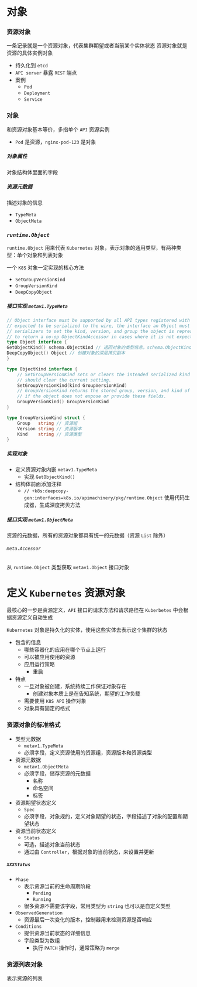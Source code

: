 # 对象

### 资源对象

一条记录就是一个资源对象，代表集群期望或者当前某个实体状态
资源对象就是资源的具体实例对象

- 持久化到 `etcd`
- `API server` 暴露 `REST` 端点
- 案例
    - `Pod`
    - `Deployment`
    - `Service`

### 对象

和资源对象基本等价，多指单个 `API` 资源实例

- `Pod` 是资源，`nginx-pod-123` 是对象

##### 对象属性

对象结构体里面的字段

##### 资源元数据

描述对象的信息

- `TypeMeta`
- `ObjectMeta`

### ***`runtime.Object`***

`runtime.Object` 用来代表 `Kubernetes` 对象，表示对象的通用类型，有两种类型：单个对象和列表对象

一个 `K8S` 对象一定实现的核心方法
- `SetGroupVersionKind`
- `GroupVersionKind`
- `DeepCopyObject`

##### 接口实现 `metav1.TypeMeta`

```go
// Object interface must be supported by all API types registered with Scheme. Since objects in a scheme are
// expected to be serialized to the wire, the interface an Object must provide to the Scheme allows
// serializers to set the kind, version, and group the object is represented as. An Object may choose
// to return a no-op ObjectKindAccessor in cases where it is not expected to be serialized.
type Object interface {
GetObjectKind() schema.ObjectKind // 返回对象的类型信息，schema.ObjectKind 接口用于描述，API 对象的类型和版本信息
DeepCopyObject() Object // 创建对象的深层拷贝副本
}

type ObjectKind interface {
    // SetGroupVersionKind sets or clears the intended serialized kind of an object. Passing kind nil
    // should clear the current setting.
    SetGroupVersionKind(kind GroupVersionKind)
    // GroupVersionKind returns the stored group, version, and kind of an object, or an empty struct
    // if the object does not expose or provide these fields.
    GroupVersionKind() GroupVersionKind
}

type GroupVersionKind struct {
    Group   string // 资源组
    Version string // 资源版本
    Kind    string // 资源类型
}
```

##### 实现对象

- 定义资源对象内嵌 `metav1.TypeMeta`
  - 实现 `GetObjectKind()`
- 结构体前面添加注释
  - `// +k8s:deepcopy-gen:interfaces=k8s.io/apimachinery/pkg/runtime.Object` 使用代码生成器，生成深度拷贝方法

##### 接口实现 `metav1.ObjectMeta`

资源的元数据，所有的资源对象都具有统一的元数据（资源 `List` 除外）

###### `meta.Accessor`
从 `runtime.Object` 类型获取 `metav1.Object` 接口对象



# 定义 `Kubernetes` 资源对象

最核心的一步是资源定义，`API` 接口的请求方法和请求路径在 `Kuberbetes` 中会根据资源定义自动生成

`Kubernetes` 对象是持久化的实体，使用这些实体去表示这个集群的状态

- 包含的信息
    - 哪些容器化的应用在哪个节点上运行
    - 可以被应用使用的资源
    - 应用运行策略
        - 重启
- 特点
    - 一旦对象被创建，系统持续工作保证对象存在
        - 创建对象本质上是在告知系统，期望的工作负载
    - 需要使用 `K8S API` 操作对象
    - 对象具有固定的格式

### 资源对象的标准格式

- 类型元数据
    - `metav1.TypeMeta`
    - 必须字段，定义资源使用的资源组，资源版本和资源类型
- 资源元数据
    - `metav1.ObjectMeta`
    - 必须字段，储存资源的元数据
        - 名称
        - 命名空间
        - 标签
- 资源期望状态定义
    - `Spec`
    - 必须字段，对象规约，定义对象期望的状态，字段描述了对象的配置和期望状态
- 资源当前状态定义
    - `Status`
    - 可选，描述对象当前状态
    - 通过由 `Controller`，根据对象的当前状态，来设置并更新

##### `XXXStatus`

- `Phase`
    - 表示资源当前的生命周期阶段
        - `Pending`
        - `Running`
    - 很多资源不需要该字段，常用类型为 `string` 也可以是自定义类型
- `ObservedGeneration`
    - 资源最后一次变化的版本，控制器用来检测资源是否响应
- `Conditions`
    - 提供资源当前状态的详细信息
    - 字段类型为数组
        - 执行 `PATCH` 操作时，通常策略为 `merge`

### 资源列表对象

表示资源的列表
